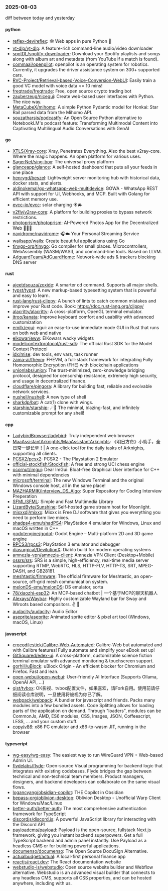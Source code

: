 ### 2025-08-03
diff between today and yesterday

#### python
* [reflex-dev/reflex](https://github.com/reflex-dev/reflex): 🕸️ Web apps in pure Python 🐍
* [yt-dlp/yt-dlp](https://github.com/yt-dlp/yt-dlp): A feature-rich command-line audio/video downloader
* [spotDL/spotify-downloader](https://github.com/spotDL/spotify-downloader): Download your Spotify playlists and songs along with album art and metadata (from YouTube if a match is found).
* [commaai/openpilot](https://github.com/commaai/openpilot): openpilot is an operating system for robotics. Currently, it upgrades the driver assistance system on 300+ supported cars.
* [RVC-Project/Retrieval-based-Voice-Conversion-WebUI](https://github.com/RVC-Project/Retrieval-based-Voice-Conversion-WebUI): Easily train a good VC model with voice data <= 10 mins!
* [freqtrade/freqtrade](https://github.com/freqtrade/freqtrade): Free, open source crypto trading bot
* [zauberzeug/nicegui](https://github.com/zauberzeug/nicegui): Create web-based user interfaces with Python. The nice way.
* [MetaCubeX/mihomo](https://github.com/MetaCubeX/mihomo): A simple Python Pydantic model for Honkai: Star Rail parsed data from the Mihomo API.
* [souzatharsis/podcastfy](https://github.com/souzatharsis/podcastfy): An Open Source Python alternative to NotebookLM's podcast feature: Transforming Multimodal Content into Captivating Multilingual Audio Conversations with GenAI

#### go
* [XTLS/Xray-core](https://github.com/XTLS/Xray-core): Xray, Penetrates Everything. Also the best v2ray-core. Where the magic happens. An open platform for various uses.
* [SagerNet/sing-box](https://github.com/SagerNet/sing-box): The universal proxy platform
* [glanceapp/glance](https://github.com/glanceapp/glance): A self-hosted dashboard that puts all your feeds in one place
* [henrygd/beszel](https://github.com/henrygd/beszel): Lightweight server monitoring hub with historical data, docker stats, and alerts.
* [aldinokemal/go-whatsapp-web-multidevice](https://github.com/aldinokemal/go-whatsapp-web-multidevice): GOWA - WhatsApp REST API with support for UI, Webhooks, and MCP. Built with Golang for efficient memory use.
* [evcc-io/evcc](https://github.com/evcc-io/evcc): solar charging ☀️🚘
* [v2fly/v2ray-core](https://github.com/v2fly/v2ray-core): A platform for building proxies to bypass network restrictions.
* [photoprism/photoprism](https://github.com/photoprism/photoprism): AI-Powered Photos App for the Decentralized Web 🌈💎✨
* [navidrome/navidrome](https://github.com/navidrome/navidrome): 🎧☁️ Your Personal Streaming Service
* [wailsapp/wails](https://github.com/wailsapp/wails): Create beautiful applications using Go
* [tinygo-org/tinygo](https://github.com/tinygo-org/tinygo): Go compiler for small places. Microcontrollers, WebAssembly (WASM/WASI), and command-line tools. Based on LLVM.
* [AdguardTeam/AdGuardHome](https://github.com/AdguardTeam/AdGuardHome): Network-wide ads & trackers blocking DNS server

#### rust
* [ajeetdsouza/zoxide](https://github.com/ajeetdsouza/zoxide): A smarter cd command. Supports all major shells.
* [typst/typst](https://github.com/typst/typst): A new markup-based typesetting system that is powerful and easy to learn.
* [rust-lang/rust-clippy](https://github.com/rust-lang/rust-clippy): A bunch of lints to catch common mistakes and improve your Rust code. Book: https://doc.rust-lang.org/clippy/
* [alacritty/alacritty](https://github.com/alacritty/alacritty): A cross-platform, OpenGL terminal emulator.
* [jtroo/kanata](https://github.com/jtroo/kanata): Improve keyboard comfort and usability with advanced customization
* [emilk/egui](https://github.com/emilk/egui): egui: an easy-to-use immediate mode GUI in Rust that runs on both web and native
* [elkowar/eww](https://github.com/elkowar/eww): ElKowars wacky widgets
* [modelcontextprotocol/rust-sdk](https://github.com/modelcontextprotocol/rust-sdk): The official Rust SDK for the Model Context Protocol
* [jdx/mise](https://github.com/jdx/mise): dev tools, env vars, task runner
* [zama-ai/fhevm](https://github.com/zama-ai/fhevm): FHEVM, a full-stack framework for integrating Fully Homomorphic Encryption (FHE) with blockchain applications
* [unionlabs/union](https://github.com/unionlabs/union): The trust-minimized, zero-knowledge bridging protocol, designed for censorship resistance, extremely high security, and usage in decentralized finance.
* [cloudflare/pingora](https://github.com/cloudflare/pingora): A library for building fast, reliable and evolvable network services.
* [nushell/nushell](https://github.com/nushell/nushell): A new type of shell
* [sharkdp/bat](https://github.com/sharkdp/bat): A cat(1) clone with wings.
* [starship/starship](https://github.com/starship/starship): ☄🌌️ The minimal, blazing-fast, and infinitely customizable prompt for any shell!

#### cpp
* [LadybirdBrowser/ladybird](https://github.com/LadybirdBrowser/ladybird): Truly independent web browser
* [MaaAssistantArknights/MaaAssistantArknights](https://github.com/MaaAssistantArknights/MaaAssistantArknights): 《明日方舟》小助手，全日常一键长草！| A one-click tool for the daily tasks of Arknights, supporting all clients.
* [PCSX2/pcsx2](https://github.com/PCSX2/pcsx2): PCSX2 - The Playstation 2 Emulator
* [official-stockfish/Stockfish](https://github.com/official-stockfish/Stockfish): A free and strong UCI chess engine
* [ocornut/imgui](https://github.com/ocornut/imgui): Dear ImGui: Bloat-free Graphical User interface for C++ with minimal dependencies
* [microsoft/terminal](https://github.com/microsoft/terminal): The new Windows Terminal and the original Windows console host, all in the same place!
* [MAZHARMIK/Interview_DS_Algo](https://github.com/MAZHARMIK/Interview_DS_Algo): Super Repository for Coding Interview Preperation
* [SFML/SFML](https://github.com/SFML/SFML): Simple and Fast Multimedia Library
* [LizardByte/Sunshine](https://github.com/LizardByte/Sunshine): Self-hosted game stream host for Moonlight.
* [mixxxdj/mixxx](https://github.com/mixxxdj/mixxx): Mixxx is Free DJ software that gives you everything you need to perform live mixes.
* [shadps4-emu/shadPS4](https://github.com/shadps4-emu/shadPS4): PlayStation 4 emulator for Windows, Linux and macOS written in C++
* [godotengine/godot](https://github.com/godotengine/godot): Godot Engine – Multi-platform 2D and 3D game engine
* [RPCS3/rpcs3](https://github.com/RPCS3/rpcs3): PlayStation 3 emulator and debugger
* [diasurgical/DevilutionX](https://github.com/diasurgical/DevilutionX): Diablo build for modern operating systems
* [amnezia-vpn/amnezia-client](https://github.com/amnezia-vpn/amnezia-client): Amnezia VPN Client (Desktop+Mobile)
* [ossrs/srs](https://github.com/ossrs/srs): SRS is a simple, high-efficiency, real-time media server supporting RTMP, WebRTC, HLS, HTTP-FLV, HTTP-TS, SRT, MPEG-DASH, and GB28181.
* [meshtastic/firmware](https://github.com/meshtastic/firmware): The official firmware for Meshtastic, an open-source, off-grid mesh communication system.
* [melonDS-emu/melonDS](https://github.com/melonDS-emu/melonDS): DS emulator, sorta
* [78/xiaozhi-esp32](https://github.com/78/xiaozhi-esp32): An MCP-based chatbot | 一个基于MCP的聊天机器人
* [Alexays/Waybar](https://github.com/Alexays/Waybar): Highly customizable Wayland bar for Sway and Wlroots based compositors. ✌️ 🎉
* [audacity/audacity](https://github.com/audacity/audacity): Audio Editor
* [aseprite/aseprite](https://github.com/aseprite/aseprite): Animated sprite editor & pixel art tool (Windows, macOS, Linux)

#### javascript
* [crocodilestick/Calibre-Web-Automated](https://github.com/crocodilestick/Calibre-Web-Automated): Calibre-Web but automated and with Calibre features! Fully automate and simplify your eBook set up!
* [GitSquared/edex-ui](https://github.com/GitSquared/edex-ui): A cross-platform, customizable science fiction terminal emulator with advanced monitoring & touchscreen support.
* [gorhill/uBlock](https://github.com/gorhill/uBlock): uBlock Origin - An efficient blocker for Chromium and Firefox. Fast and lean.
* [open-webui/open-webui](https://github.com/open-webui/open-webui): User-friendly AI Interface (Supports Ollama, OpenAI API, ...)
* [qist/tvbox](https://github.com/qist/tvbox): OK影视、tvbox配置文件，如果喜欢，请Fork自用。使用前请仔细阅读仓库说明，一旦使用将被视为你已了解。
* [webpack/webpack](https://github.com/webpack/webpack): A bundler for javascript and friends. Packs many modules into a few bundled assets. Code Splitting allows for loading parts of the application on demand. Through "loaders", modules can be CommonJs, AMD, ES6 modules, CSS, Images, JSON, Coffeescript, LESS, ... and your custom stuff.
* [copy/v86](https://github.com/copy/v86): x86 PC emulator and x86-to-wasm JIT, running in the browser

#### typescript
* [wg-easy/wg-easy](https://github.com/wg-easy/wg-easy): The easiest way to run WireGuard VPN + Web-based Admin UI.
* [flydelabs/flyde](https://github.com/flydelabs/flyde): Open-source Visual programming for backend logic that integrates with existing codebases. Flyde bridges the gap between technical and non-technical team members. Product managers, designers, and backend developers can collaborate on the same visual flows.
* [logancyang/obsidian-copilot](https://github.com/logancyang/obsidian-copilot): THE Copilot in Obsidian
* [bepass-org/oblivion-desktop](https://github.com/bepass-org/oblivion-desktop): Oblivion Desktop - Unofficial Warp Client for Windows/Mac/Linux
* [better-auth/better-auth](https://github.com/better-auth/better-auth): The most comprehensive authentication framework for TypeScript
* [discordjs/discord.js](https://github.com/discordjs/discord.js): A powerful JavaScript library for interacting with the Discord API
* [payloadcms/payload](https://github.com/payloadcms/payload): Payload is the open-source, fullstack Next.js framework, giving you instant backend superpowers. Get a full TypeScript backend and admin panel instantly. Use Payload as a headless CMS or for building powerful applications.
* [documenso/documenso](https://github.com/documenso/documenso): The Open Source DocuSign Alternative.
* [actualbudget/actual](https://github.com/actualbudget/actual): A local-first personal finance app
* [reactjs/react.dev](https://github.com/reactjs/react.dev): The React documentation website
* [webstudio-is/webstudio](https://github.com/webstudio-is/webstudio): Open source website builder and Webflow alternative. Webstudio is an advanced visual builder that connects to any headless CMS, supports all CSS properties, and can be hosted anywhere, including with us.
